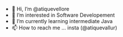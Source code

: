 - 👋 Hi, I’m @atiquevellore
- 👀 I’m interested in Software Developement
- 🌱 I’m currently learning intermediate Java
- 📫 How to reach me ... insta (@atiquevallur)

<!---
atiquevellore/atiquevellore is a ✨ special ✨ repository because its `README.md` (this file) appears on your GitHub profile.
You can click the Preview link to take a look at your changes.
--->
